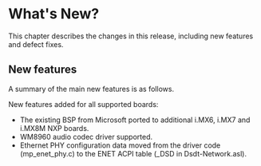 What's New?
====
This chapter describes the changes in this release, including new features and defect fixes.

## New features

A summary of the main new features is as follows.
  
New features added for all supported boards:

* The existing BSP from Microsoft ported to additional i.MX6, i.MX7 and i.MX8M NXP boards. 
* WM8960 audio codec driver supported. 
* Ethernet PHY configuration data moved from the driver code (mp_enet_phy.c) to the ENET ACPI table (_DSD in Dsdt-Network.asl). 

